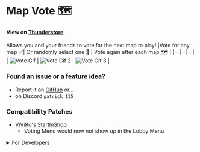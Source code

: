 # Map Vote 🗺️
#### View on [Thunderstore](https://thunderstore.io/c/repo/p/Patrick/MapVote/)</br>
Allows you and your friends to vote for the next map to play!
|Vote for any map ✅| Or randomly select one 🎲 | Vote again after each map 🗺️ |
|--|--|--|
| ![Vote Gif](https://i.imgur.com/mHTk8zD.gif) | ![Vote Gif 2](https://i.imgur.com/Or5NkMW.gif) | ![Vote Gif 3](https://i.imgur.com/bXgnB9y.gif) |

### Found an issue or a feature idea?
- Report it on [GitHub](https://github.com/pneben/Repo-MapVote) or...
- on Discord `patrick_135`

### Compatibility Patches
- [ViViKo's StartInShop](https://thunderstore.io/c/repo/p/ViViKo/StartInShop/)
    - Voting Menu would now not show up in the Lobby Menu

<details><summary>For Developers</summary><br>

- The List for the levels is taken from `RunManager.levels`
- If you want your map to have a certain color, feel free to text me or create a Pull Request [here](https://github.com/pneben/Repo-MapVote/blob/main/LevelColorDictionary.cs)